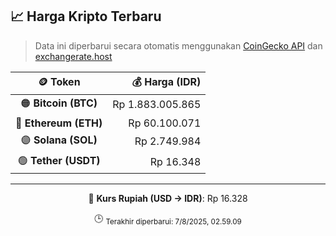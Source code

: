 

<!-- HARGA_KRIPTO -->
## 📈 Harga Kripto Terbaru

> Data ini diperbarui secara otomatis menggunakan [CoinGecko API](https://www.coingecko.com/) dan [exchangerate.host](https://exchangerate.host/)

<div align="center">

| 🪙 Token | 💰 Harga (IDR) |
|:------:|---------------:|
| 🟠 **Bitcoin (BTC)**   | Rp 1.883.005.865 |
| 🔵 **Ethereum (ETH)**  | Rp 60.100.071 |
| 🟣 **Solana (SOL)**    | Rp 2.749.984 |
| 🟢 **Tether (USDT)**   | Rp 16.348 |

---

💱 **Kurs Rupiah (USD → IDR)**: Rp 16.328

🕒 <sub>Terakhir diperbarui: 7/8/2025, 02.59.09</sub>

</div>
<!-- /HARGA_KRIPTO -->